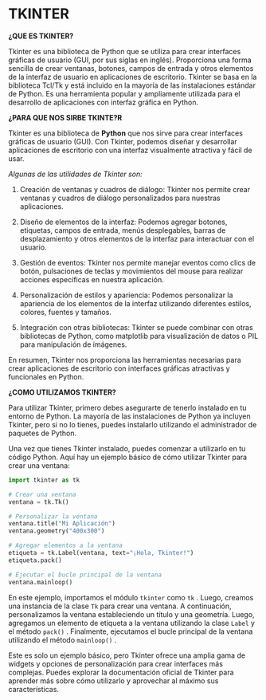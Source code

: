 # TKINTER

**¿QUE ES TKINTER?**

Tkinter es una biblioteca de Python que se utiliza para crear interfaces gráficas de usuario (GUI, por sus siglas en inglés). Proporciona una forma sencilla de crear ventanas, botones, campos de entrada y otros elementos de la interfaz de usuario en aplicaciones de escritorio. Tkinter se basa en la biblioteca Tcl/Tk y está incluido en la mayoría de las instalaciones estándar de Python. Es una herramienta popular y ampliamente utilizada para el desarrollo de aplicaciones con interfaz gráfica en Python.

 **¿PARA QUE NOS SIRBE TKINTE?R**

 Tkinter es una biblioteca de **Python** que nos sirve para crear interfaces gráficas de usuario (GUI). Con Tkinter, podemos diseñar y desarrollar aplicaciones de escritorio con una interfaz visualmente atractiva y fácil de usar.

*Algunas de las utilidades de Tkinter son:*

1. Creación de ventanas y cuadros de diálogo: Tkinter nos permite crear ventanas y cuadros de diálogo personalizados para nuestras aplicaciones.

2. Diseño de elementos de la interfaz: Podemos agregar botones, etiquetas, campos de entrada, menús desplegables, barras de desplazamiento y otros elementos de la interfaz para interactuar con el usuario.

3. Gestión de eventos: Tkinter nos permite manejar eventos como clics de botón, pulsaciones de teclas y movimientos del mouse para realizar acciones específicas en nuestra aplicación.

4. Personalización de estilos y apariencia: Podemos personalizar la apariencia de los elementos de la interfaz utilizando diferentes estilos, colores, fuentes y tamaños.

5. Integración con otras bibliotecas: Tkinter se puede combinar con otras bibliotecas de Python, como matplotlib para visualización de datos o PIL para manipulación de imágenes.

En resumen, Tkinter nos proporciona las herramientas necesarias para crear aplicaciones de escritorio con interfaces gráficas atractivas y funcionales en Python.

**¿COMO UTILIZAMOS TKINTER?**

Para utilizar Tkinter, primero debes asegurarte de tenerlo instalado en tu entorno de Python. La mayoría de las instalaciones de Python ya incluyen Tkinter, pero si no lo tienes, puedes instalarlo utilizando el administrador de paquetes de Python.

Una vez que tienes Tkinter instalado, puedes comenzar a utilizarlo en tu código Python. Aquí hay un ejemplo básico de cómo utilizar Tkinter para crear una ventana:

```PYTHON
import tkinter as tk

# Crear una ventana
ventana = tk.Tk()

# Personalizar la ventana
ventana.title("Mi Aplicación")
ventana.geometry("400x300")

# Agregar elementos a la ventana
etiqueta = tk.Label(ventana, text="¡Hola, Tkinter!")
etiqueta.pack()

# Ejecutar el bucle principal de la ventana
ventana.mainloop()
```

En este ejemplo, importamos el módulo  `tkinter`  como  `tk` . Luego, creamos una instancia de la clase  `Tk`  para crear una ventana. A continuación, personalizamos la ventana estableciendo un título y una geometría. Luego, agregamos un elemento de etiqueta a la ventana utilizando la clase  `Label`  y el método  `pack()` . Finalmente, ejecutamos el bucle principal de la ventana utilizando el método  `mainloop()` .

Este es solo un ejemplo básico, pero Tkinter ofrece una amplia gama de widgets y opciones de personalización para crear interfaces más complejas. Puedes explorar la documentación oficial de Tkinter para aprender más sobre cómo utilizarlo y aprovechar al máximo sus características.

